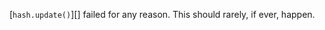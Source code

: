 
[`hash.update()`][] failed for any reason. This should rarely, if ever, happen.

<a id="ERR_CRYPTO_INVALID_DIGEST"></a>
